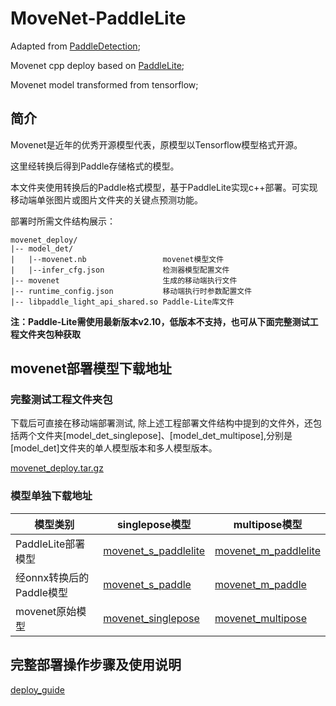 # MoveNet-PaddleLite

Adapted from [PaddleDetection](https://github.com/PaddlePaddle/PaddleDetection);

Movenet cpp deploy based on [PaddleLite](https://github.com/PaddlePaddle/Paddle-Lite);

Movenet model transformed from tensorflow;



## 简介

Movenet是近年的优秀开源模型代表，原模型以Tensorflow模型格式开源。

这里经转换后得到Paddle存储格式的模型。

本文件夹使用转换后的Paddle格式模型，基于PaddleLite实现c++部署。可实现移动端单张图片或图片文件夹的关键点预测功能。

部署时所需文件结构展示：

```
movenet_deploy/
|-- model_det/
|   |--movenet.nb                 movenet模型文件
|   |--infer_cfg.json             检测器模型配置文件
|-- movenet                       生成的移动端执行文件
|-- runtime_config.json           移动端执行时参数配置文件
|-- libpaddle_light_api_shared.so Paddle-Lite库文件
```

**注：Paddle-Lite需使用最新版本v2.10，低版本不支持，也可从下面完整测试工程文件夹包种获取**




## movenet部署模型下载地址

### 完整测试工程文件夹包

下载后可直接在移动端部署测试, 除上述工程部署文件结构中提到的文件外，还包括两个文件夹[model_det_singlepose]、[model_det_multipose],分别是[model_det]文件夹的单人模型版本和多人模型版本。

[movenet_deploy.tar.gz](https://bj.bcebos.com/v1/paddledet/models/keypoint/movenet_deploy.zip)



### 模型单独下载地址

| 模型类别                 | singlepose模型                                               | multipose模型                                                |
| ------------------------ | ------------------------------------------------------------ | ------------------------------------------------------------ |
| PaddleLite部署模型       | [movenet_s_paddlelite](https://bj.bcebos.com/v1/paddledet/models/keypoint/model_det_singlepose.zip) | [movenet_m_paddlelite](https://bj.bcebos.com/v1/paddledet/models/keypoint/model_det_multipose.zip) |
| 经onnx转换后的Paddle模型 | [movenet_s_paddle](https://bj.bcebos.com/v1/paddledet/models/keypoint/movenet_s_paddle.tar.gz) | [movenet_m_paddle](https://bj.bcebos.com/v1/paddledet/models/keypoint/movenet_m_paddle.tar.gz) |
| movenet原始模型          | [movenet_singlepose](https://tfhub.dev/google/movenet/singlepose/lightning/4) | [movenet_multipose](https://tfhub.dev/google/movenet/multipose/lightning/1) |



## 完整部署操作步骤及使用说明

[deploy_guide](deploy_guide.md)
